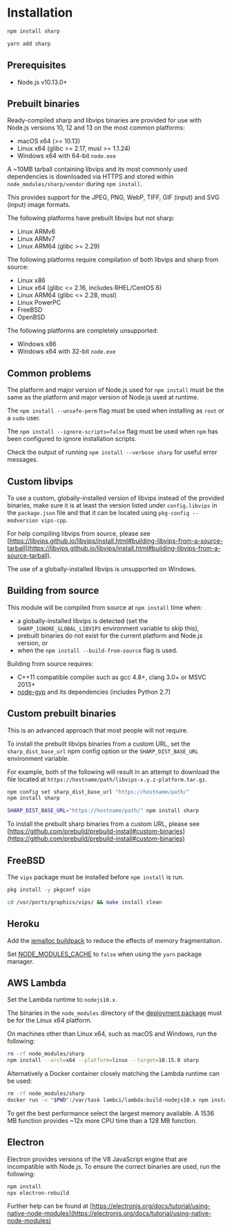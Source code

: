 # Installation

```sh
npm install sharp
```

```sh
yarn add sharp
```

## Prerequisites

* Node.js v10.13.0+

## Prebuilt binaries

Ready-compiled sharp and libvips binaries are provided for use with
Node.js versions 10, 12 and 13 on the most common platforms:

* macOS x64 (>= 10.13)
* Linux x64 (glibc >= 2.17, musl >= 1.1.24)
* Windows x64 with 64-bit `node.exe`

A ~10MB tarball containing libvips and its most commonly used dependencies
is downloaded via HTTPS and stored within `node_modules/sharp/vendor` during `npm install`.

This provides support for the
JPEG, PNG, WebP, TIFF, GIF (input) and SVG (input) image formats.

The following platforms have prebuilt libvips but not sharp:

* Linux ARMv6
* Linux ARMv7
* Linux ARM64 (glibc >= 2.29)

The following platforms require compilation of both libvips and sharp from source:

* Linux x86
* Linux x64 (glibc <= 2.16, includes RHEL/CentOS 6)
* Linux ARM64 (glibc <= 2.28, musl)
* Linux PowerPC
* FreeBSD
* OpenBSD

The following platforms are completely unsupported:

* Windows x86
* Windows x64 with 32-bit `node.exe`

## Common problems

The platform and major version of Node.js used for `npm install`
must be the same as the platform and major version of Node.js used at runtime.

The `npm install --unsafe-perm` flag must be used when installing as `root` or a `sudo` user.

The `npm install --ignore-scripts=false` flag must be used when `npm` has been configured to ignore installation scripts.

Check the output of running `npm install --verbose sharp` for useful error messages.

## Custom libvips

To use a custom, globally-installed version of libvips instead of the provided binaries,
make sure it is at least the version listed under `config.libvips` in the `package.json` file
and that it can be located using `pkg-config --modversion vips-cpp`.

For help compiling libvips from source, please see
[https://libvips.github.io/libvips/install.html#building-libvips-from-a-source-tarball](https://libvips.github.io/libvips/install.html#building-libvips-from-a-source-tarball).

The use of a globally-installed libvips is unsupported on Windows.

## Building from source

This module will be compiled from source at `npm install` time when:

* a globally-installed libvips is detected (set the `SHARP_IGNORE_GLOBAL_LIBVIPS` environment variable to skip this),
* prebuilt binaries do not exist for the current platform and Node.js version, or
* when the `npm install --build-from-source` flag is used.

Building from source requires:

* C++11 compatible compiler such as gcc 4.8+, clang 3.0+ or MSVC 2013+
* [node-gyp](https://github.com/nodejs/node-gyp#installation) and its dependencies (includes Python 2.7)

## Custom prebuilt binaries

This is an advanced approach that most people will not require.

To install the prebuilt libvips binaries from a custom URL,
set the `sharp_dist_base_url` npm config option
or the `SHARP_DIST_BASE_URL` environment variable.

For example, both of the following will result in an attempt to download the file located at
`https://hostname/path/libvips-x.y.z-platform.tar.gz`.

```sh
npm config set sharp_dist_base_url "https://hostname/path/"
npm install sharp
```

```sh
SHARP_DIST_BASE_URL="https://hostname/path/" npm install sharp
```

To install the prebuilt sharp binaries from a custom URL, please see
[https://github.com/prebuild/prebuild-install#custom-binaries](https://github.com/prebuild/prebuild-install#custom-binaries)

## FreeBSD

The `vips` package must be installed before `npm install` is run.

```sh
pkg install -y pkgconf vips
```

```sh
cd /usr/ports/graphics/vips/ && make install clean
```

## Heroku

Add the
[jemalloc buildpack](https://github.com/gaffneyc/heroku-buildpack-jemalloc)
to reduce the effects of memory fragmentation.

Set
[NODE_MODULES_CACHE](https://devcenter.heroku.com/articles/nodejs-support#cache-behavior)
to `false` when using the `yarn` package manager.

## AWS Lambda

Set the Lambda runtime to `nodejs10.x`.

The binaries in the `node_modules` directory of the
[deployment package](https://docs.aws.amazon.com/lambda/latest/dg/nodejs-create-deployment-pkg.html)
must be for the Linux x64 platform.

On machines other than Linux x64, such as macOS and Windows, run the following:

```sh
rm -rf node_modules/sharp
npm install --arch=x64 --platform=linux --target=10.15.0 sharp
```

Alternatively a Docker container closely matching the Lambda runtime can be used:

```sh
rm -rf node_modules/sharp
docker run -v "$PWD":/var/task lambci/lambda:build-nodejs10.x npm install sharp
```

To get the best performance select the largest memory available.
A 1536 MB function provides ~12x more CPU time than a 128 MB function.

## Electron

Electron provides versions of the V8 JavaScript engine
that are incompatible with Node.js.
To ensure the correct binaries are used, run the following:

```sh
npm install
npx electron-rebuild
```

Further help can be found at
[https://electronjs.org/docs/tutorial/using-native-node-modules](https://electronjs.org/docs/tutorial/using-native-node-modules)
